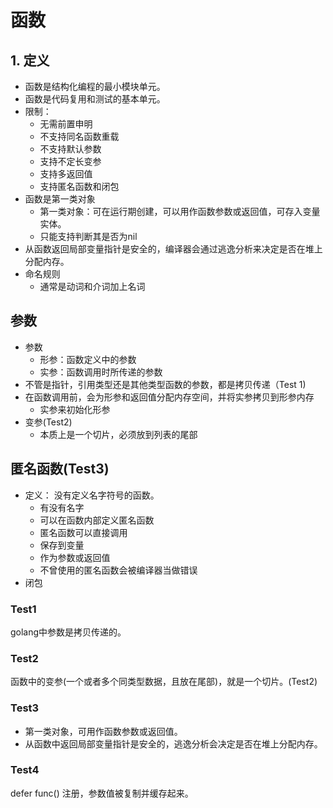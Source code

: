 # 函数
## 1. 定义
- 函数是结构化编程的最小模块单元。
- 函数是代码复用和测试的基本单元。
- 限制：
  - 无需前置申明
  - 不支持同名函数重载
  - 不支持默认参数
  - 支持不定长变参
  - 支持多返回值
  - 支持匿名函数和闭包
- 函数是第一类对象
  - 第一类对象：可在运行期创建，可以用作函数参数或返回值，可存入变量实体。
  - 只能支持判断其是否为nil
- 从函数返回局部变量指针是安全的，编译器会通过逃逸分析来决定是否在堆上分配内存。
- 命名规则
  - 通常是动词和介词加上名词
## 参数
- 参数
  - 形参：函数定义中的参数
  - 实参：函数调用时所传递的参数
- 不管是指针，引用类型还是其他类型函数的参数，都是拷贝传递（Test 1)
- 在函数调用前，会为形参和返回值分配内存空间，并将实参拷贝到形参内存
  - 实参来初始化形参
- 变参(Test2)
  - 本质上是一个切片，必须放到列表的尾部

## 匿名函数(Test3)
- 定义： 没有定义名字符号的函数。
  - 有没有名字
  - 可以在函数内部定义匿名函数
  - 匿名函数可以直接调用
  - 保存到变量
  - 作为参数或返回值
  - 不曾使用的匿名函数会被编译器当做错误
- 闭包

### Test1
golang中参数是拷贝传递的。

### Test2
函数中的变参(一个或者多个同类型数据，且放在尾部)，就是一个切片。(Test2)

### Test3
- 第一类对象，可用作函数参数或返回值。
- 从函数中返回局部变量指针是安全的，逃逸分析会决定是否在堆上分配内存。

### Test4
defer func() 注册，参数值被复制并缓存起来。